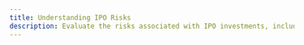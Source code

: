 ```yaml
---
title: Understanding IPO Risks
description: Evaluate the risks associated with IPO investments, including pricing uncertainty, limited history, and factors that affect post-listing performance.
---
```

